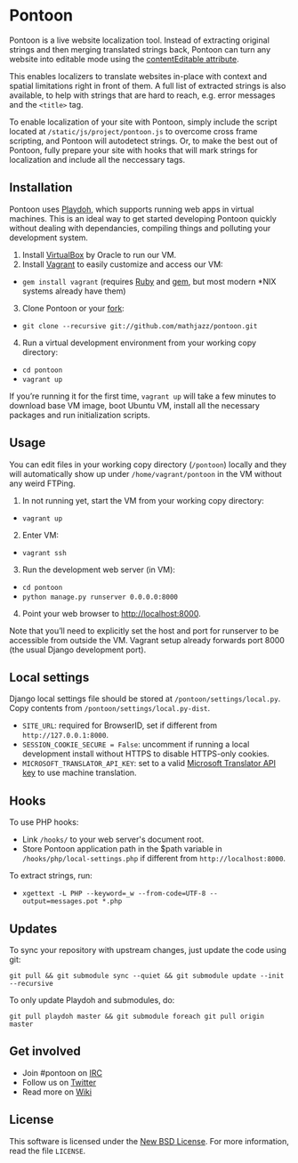 Pontoon
=======
Pontoon is a live website localization tool. Instead of extracting original strings and then merging translated strings back, Pontoon can turn any website into editable mode using the [contentEditable attribute][contentEditable].

This enables localizers to translate websites in-place with context and spatial limitations right in front of them. A full list of extracted strings is also available, to help with strings that are hard to reach, e.g. error messages and the `<title>` tag.

To enable localization of your site with Pontoon, simply include the script located at `/static/js/project/pontoon.js` to overcome cross frame scripting, and Pontoon will autodetect strings. Or, to make the best out of Pontoon, fully prepare your site with hooks that will mark strings for localization and include all the neccessary tags.

Installation
------------
Pontoon uses [Playdoh][playdoh], which supports running web apps in virtual machines. This is an ideal way to get started developing Pontoon quickly without dealing with dependancies, compiling things and polluting your development system.

1. Install [VirtualBox][virtualbox] by Oracle to run our VM.
2. Install [Vagrant][vagrant] to easily customize and access our VM:
 * `gem install vagrant` (requires [Ruby][ruby] and [gem][gem], but most modern *NIX systems already have them)
3. Clone Pontoon or your [fork][fork]:
 * `git clone --recursive git://github.com/mathjazz/pontoon.git` 
4. Run a virtual development environment from your working copy directory:
 * `cd pontoon`
 * `vagrant up`

If you’re running it for the first time, `vagrant up` will take a few minutes to download base VM image, boot Ubuntu VM, install all the necessary packages and run initialization scripts.

Usage
-----
You can edit files in your working copy directory (`/pontoon`) locally and they will automatically show up under `/home/vagrant/pontoon` in the VM without any weird FTPing.

1. In not running yet, start the VM from your working copy directory:
 * `vagrant up`
2. Enter VM:
 * `vagrant ssh`
3. Run the development web server (in VM):
 * `cd pontoon`
 * `python manage.py runserver 0.0.0.0:8000`
4. Point your web browser to [http://localhost:8000](http://localhost:8000).

Note that you’ll need to explicitly set the host and port for runserver to be accessible from outside the VM. Vagrant setup already forwards port 8000 (the usual Django development port).

Local settings
--------------

Django local settings file should be stored at `/pontoon/settings/local.py`. Copy contents from `/pontoon/settings/local.py-dist`.
 * `SITE_URL`: required for BrowserID, set if different from `http://127.0.0.1:8000`.
 * `SESSION_COOKIE_SECURE = False`: uncomment if running a local development install without HTTPS to disable HTTPS-only cookies.
 * `MICROSOFT_TRANSLATOR_API_KEY`: set to a valid [Microsoft Translator API key][bdc] to use machine translation.

Hooks
--------------

To use PHP hooks:
 * Link `/hooks/` to your web server's document root.
 * Store Pontoon application path in the $path variable in `/hooks/php/local-settings.php` if different from `http://localhost:8000`.

To extract strings, run:
 * `xgettext -L PHP --keyword=_w --from-code=UTF-8 --output=messages.pot *.php`

Updates
-------
To sync your repository with upstream changes, just update the code using git:

`git pull && git submodule sync --quiet && git submodule update --init --recursive`

To only update Playdoh and submodules, do:

`git pull playdoh master && git submodule foreach git pull origin master`

Get involved
------------
* Join #pontoon on [IRC][irc]
* Follow us on [Twitter][twitter]
* Read more on [Wiki][wiki] 

License
-------
This software is licensed under the [New BSD License][BSD]. For more information, read the file ``LICENSE``.

[contentEditable]:  https://developer.mozilla.org/en/DOM/element.contentEditable   "Element.contentEditable - MDN"
[playdoh]:  https://github.com/mozilla/playdoh   "Playdoh"
[virtualbox]:  https://www.virtualbox.org/wiki/Downloads   "VirtualBox Download"
[vagrant]:  http://vagrantup.com/docs/getting-started/index.html   "Vagrant: Getting Started"
[ruby]:  http://www.ruby-lang.org/   "Ruby"
[gem]:  http://rubygems.org/   "RubyGems.org"
[fork]:  http://help.github.com/fork-a-repo/   "Fork A Repo"
[bdc]: http://msdn.microsoft.com/en-us/library/hh454950   "MSDN"
[irc]:  https://cbe001.chat.mibbit.com/?url=irc%3A%2F%2Firc.mozilla.org%2Fpontoon   "Mibbit"
[twitter]:  https://twitter.com/#!/mozillapontoon   "Mozilla Pontoon on Twitter"
[wiki]:  https://wiki.mozilla.org/L10n:Pontoon   "L10n:Pontoon - MozillaWiki"
[BSD]: http://creativecommons.org/licenses/BSD/
